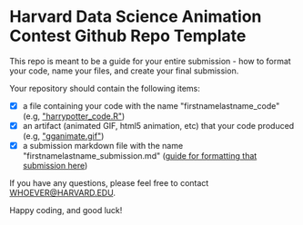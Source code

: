 # Harvard Data Science Animation Contest Github Repo Template

This repo is meant to be a guide for your entire submission - how to format your code, name your files, and create your final submission. 

Your repository should contain the following items:
- [x] a file containing your code with the name "firstnamelastname_code" (e.g, ["harrypotter_code.R"](harrypotter_code.R))
- [x] an artifact (animated GIF, html5 animation, etc) that your code produced (e.g, ["gganimate.gif"](gganimate.gif))
- [x] a submission markdown file with the name "firstnamelastname_submission.md" ([guide for formatting that submission here](SubmissionTemplate.md))

If you have any questions, please feel free to contact WHOEVER@HARVARD.EDU.

Happy coding, and good luck!
